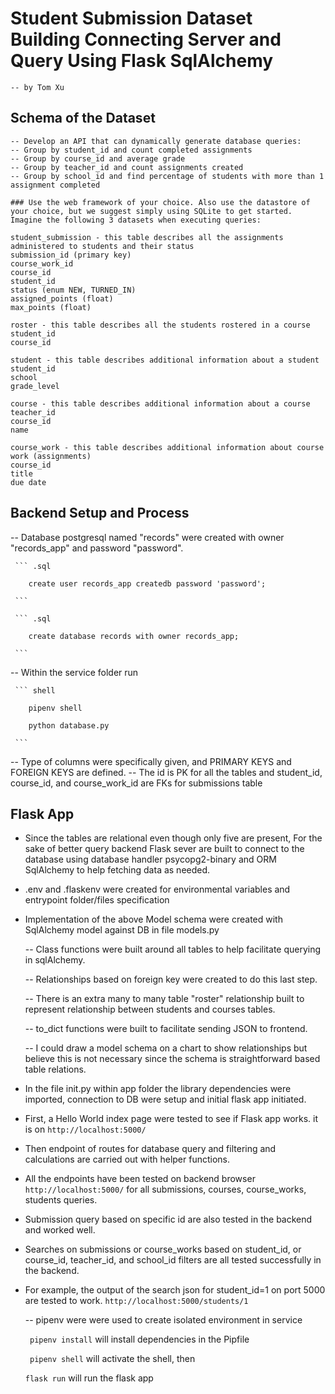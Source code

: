 # Student Submission Dataset Building Connecting Server and Query Using Flask SqlAlchemy
    -- by Tom Xu

## Schema of the Dataset
    -- Develop an API that can dynamically generate database queries:
    -- Group by student_id and count completed assignments
    -- Group by course_id and average grade
    -- Group by teacher_id and count assignments created
    -- Group by school_id and find percentage of students with more than 1 assignment completed

    ### Use the web framework of your choice. Also use the datastore of your choice, but we suggest simply using SQLite to get started. Imagine the following 3 datasets when executing queries:

    student_submission - this table describes all the assignments administered to students and their status
    submission_id (primary key)
    course_work_id
    course_id
    student_id
    status (enum NEW, TURNED_IN)
    assigned_points (float)
    max_points (float)

    roster - this table describes all the students rostered in a course
    student_id
    course_id

    student - this table describes additional information about a student
    student_id
    school
    grade_level

    course - this table describes additional information about a course
    teacher_id
    course_id
    name

    course_work - this table describes additional information about course work (assignments)
    course_id
    title
    due date

## Backend Setup and Process

  -- Database postgresql named "records" were created with owner "records_app" and password "password".

     ``` .sql

        create user records_app createdb password 'password';

     ```

     ``` .sql

        create database records with owner records_app;

     ```

  -- Within the service folder run

     ``` shell

        pipenv shell

        python database.py

     ```

  -- Type of columns were specifically given, and PRIMARY KEYS and FOREIGN KEYS are defined.
  -- The id is PK for all the tables and student_id, course_id, and course_work_id are FKs for submissions table


## Flask App
- Since the tables are relational even though only five are present, For the sake of better query backend Flask sever are built to connect to the database using database handler psycopg2-binary and ORM SqlAlchemy to help fetching data as needed.

- .env and .flaskenv were created for environmental variables and entrypoint folder/files specification

- Implementation of the above Model schema were created with SqlAlchemy model against DB in file models.py

  -- Class functions were built around all tables to help facilitate querying in sqlAlchemy.

  -- Relationships based on foreign key were created to do this last step.

  -- There is an extra many to many table "roster" relationship built to represent relationship between students and courses tables.

  -- to_dict functions were built to facilitate sending JSON to frontend.

  -- I could draw a model schema on a chart to show relationships but believe this is not necessary since the schema is straightforward based table relations.

- In the file init.py within app folder the library dependencies were imported, connection to DB were setup and     initial flask app initiated.

- First, a Hello World index page were tested to see if Flask app works. it is on ```http://localhost:5000/```

- Then endpoint of routes for database query and filtering and calculations are carried out with helper functions.

- All the endpoints have been tested on backend browser ```http://localhost:5000/``` for all submissions, courses, course_works, students queries.

- Submission query based on specific id are also tested in the backend and worked well.

- Searches on submissions or course_works based on student_id, or course_id, teacher_id, and school_id filters are all tested successfully in the backend.

- For example, the output of the search json for student_id=1 on port 5000 are tested to work. ```http://localhost:5000/students/1```

  -- pipenv were were used to create isolated environment in service

  ``` pipenv install``` will install dependencies in the Pipfile

  ``` pipenv shell``` will activate the shell, then

  ``` flask run ``` will run the flask app
